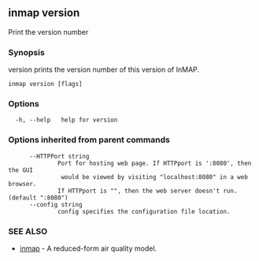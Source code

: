 ## inmap version

Print the version number

### Synopsis


version prints the version number of this version of InMAP.

```
inmap version [flags]
```

### Options

```
  -h, --help   help for version
```

### Options inherited from parent commands

```
      --HTTPPort string   
              Port for hosting web page. If HTTPport is ':8080', then the GUI
               would be viewed by visiting "localhost:8080" in a web browser.
              If HTTPport is "", then the web server doesn't run. (default ":8080")
      --config string     
              config specifies the configuration file location.
```

### SEE ALSO
* [inmap](inmap.md)	 - A reduced-form air quality model.

